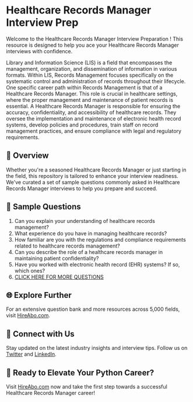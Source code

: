 # Healthcare Records Manager Interview Prep

Welcome to the Healthcare Records Manager Interview Preparation ! This resource is designed to help you ace your Healthcare Records Manager interviews with confidence.

Library and Information Science (LIS) is a field that encompasses the management, organization, and dissemination of information in various formats. Within LIS, Records Management focuses specifically on the systematic control and administration of records throughout their lifecycle. One specific career path within Records Management is that of a Healthcare Records Manager. This role is crucial in healthcare settings, where the proper management and maintenance of patient records is essential. A Healthcare Records Manager is responsible for ensuring the accuracy, confidentiality, and accessibility of healthcare records. They oversee the implementation and maintenance of electronic health record systems, develop policies and procedures, train staff on record management practices, and ensure compliance with legal and regulatory requirements.

## 🚀 Overview

Whether you're a seasoned Healthcare Records Manager or just starting in the field, this repository is tailored to enhance your interview readiness. We've curated a set of sample questions commonly asked in Healthcare Records Manager interviews to help you prepare and succeed.

## 📝 Sample Questions

1. Can you explain your understanding of healthcare records management?
2. What experience do you have in managing healthcare records?
3. How familiar are you with the regulations and compliance requirements related to healthcare records management?
4. Can you describe the role of a healthcare records manager in maintaining patient confidentiality?
5. Have you worked with electronic health record (EHR) systems? If so, which ones?
6. [CLICK HERE FOR MORE QUESTIONS](https://hireabo.com/job/18_3_10/Healthcare%20Records%20Manager)

## 🌐 Explore Further

For an extensive question bank and more resources across 5,000 fields, visit [HireAbo.com](https://www.hireabo.com).

## 📱 Connect with Us

Stay updated on the latest industry insights and interview tips. Follow us on [Twitter](https://twitter.com/hireabo) and [LinkedIn](https://www.linkedin.com/in/hire-abo-3609972a8/).

## 🚀 Ready to Elevate Your Python Career?

Visit [HireAbo.com](https://www.hireabo.com) now and take the first step towards a successful Healthcare Records Manager career!